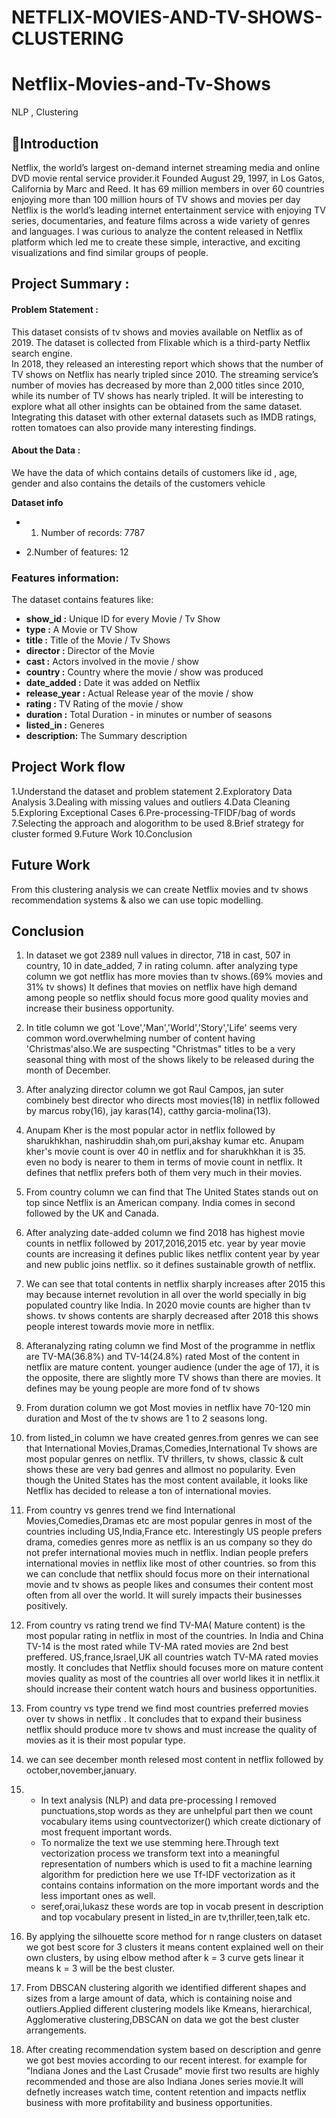# NETFLIX-MOVIES-AND-TV-SHOWS-CLUSTERING
# Netflix-Movies-and-Tv-Shows
NLP , Clustering

## 📖Introduction
Netflix, the world’s largest on-demand internet streaming media and online DVD movie rental service provider.it Founded August 29, 1997, in Los Gatos, California by Marc and Reed. It has 69 million members in over 60 countries enjoying more than 100 million hours of TV shows and movies per day Netflix is the world’s leading internet entertainment service with enjoying TV series, documentaries, and feature films across a wide variety of genres and languages. I was curious to analyze the content released in Netflix platform which led me to create these simple, interactive, and exciting visualizations and find similar groups of people.

## Project Summary :
#### Problem Statement : 
This dataset consists of tv shows and movies available on Netflix as of 2019. The dataset is collected from Flixable which is a third-party Netflix search engine.<br>
In 2018, they released an interesting report which shows that the number of TV shows on Netflix has nearly tripled since 2010. The streaming service’s number of movies has decreased by more than 2,000 titles since 2010, while its number of TV shows has nearly tripled. It will be interesting to explore what all other insights can be obtained from the same dataset.<br>
Integrating this dataset with other external datasets such as IMDB ratings, rotten tomatoes can also provide many interesting findings.<br>




#### About the Data :
We have the data of which contains details of customers like id , age, gender and also contains the details of the customers vehicle 


**Dataset info**

* 1. Number of records: 7787

* 2.Number of features: 12

### **Features information:**

The dataset contains features like:

* **show_id :** Unique ID for every Movie / Tv Show<br>
* **type :** A Movie or TV Show<br>
* **title :** Title of the Movie / Tv Shows<br>
* **director :** Director of the Movie<br>
* **cast :** Actors involved in the movie / show<br>
* **country :** Country where the movie / show was produced<br>
* **date_added :** Date it was added on Netflix<br>
* **release_year :** Actual Release year of the movie / show<br>
* **rating :** TV Rating of the movie / show<br>
* **duration :** Total Duration - in minutes or number of seasons<br>
* **listed_in :** Generes<br>
* **description:** The Summary description<br>


**Project Work flow**
----------------------------

1.Understand the dataset and problem statement
2.Exploratory Data Analysis
3.Dealing with missing values and outliers
4.Data Cleaning
5.Exploring Exceptional Cases
6.Pre-processing-TFIDF/bag of words
7.Selecting the approach and alogorithm to be used
8.Brief strategy for cluster formed
9.Future Work
10.Conclusion

## **Future Work**
From this clustering analysis we can create Netflix movies and tv shows
recommendation systems & also we can use topic modelling.

## **Conclusion**
1. In dataset we got 2389 null values in director, 718 in cast, 507 in country, 10 in date_added, 7 in rating column. after analyzing type column we got netflix has more movies than tv shows.(69% movies and 31% tv shows)
It defines that movies on netflix have high demand among people so netflix should focus more good quality movies and increase their business opportunity.

2. In title column we got 'Love','Man','World','Story','Life' seems very common word.overwhelming number of content having 'Christmas'also.We are suspecting "Christmas" titles to be a very seasonal thing with most of the shows likely to be released during the month of December.

3. After analyzing director column we got Raul Campos, jan suter combinely best director who directs most movies(18) in netflix followed by marcus roby(16), jay karas(14), catthy garcia-molina(13).

4. Anupam Kher is the most popular actor in netflix followed by sharukhkhan, nashiruddin shah,om puri,akshay kumar etc.
Anupam kher's movie count is over 40 in netflix and for sharukhkhan it is 35. even no body is nearer to them in terms of movie count in netflix. It defines that netflix prefers both of them very much in their movies.

5. From country column we can find that The United States stands out on top since Netflix is an American company.
India comes in second followed by the UK and Canada.

6. After analyzing date-added column we find 2018 has highest movie counts in netflix followed by 2017,2016,2015 etc.
year by year movie counts are increasing it defines public likes netflix content year by year and new public joins netflix. so it defines sustainable growth of netflix.

7. We can see that total contents in netflix sharply increases after 2015 this may because internet revolution in all over the world specially in big populated country like India.
In 2020 movie counts are higher than tv shows.
tv shows contents are sharply decreased after 2018 this shows people interest towards movie more in netflix.

8. Afteranalyzing rating column we find Most of the programme in netflix are TV-MA(36.8%) and TV-14(24.8%) rated
Most of the content in netflix are mature content.
 younger audience (under the age of 17), it is the opposite, there are slightly more TV shows than there are movies.
It defines may be young people are more fond of tv shows

9. From duration column we got Most movies in netflix have 70-120 min duration and Most of the tv shows are 1 to 2 seasons long.

10. from listed_in column we have created genres.from genres we can see that International Movies,Dramas,Comedies,International Tv shows are most popular genres on netflix.
TV thrillers, tv shows, classic & cult shows these are very bad genres and allmost no popularity.
Even though the United States has the most content available, it looks like Netflix has decided to release a ton of international movies. 

11. From country vs genres trend we find International Movies,Comedies,Dramas etc are most popular genres in most of the countries including US,India,France etc.
Interestingly US people prefers drama, comedies genres more as netflix is an us company so they do not prefer international movies much in netflix.
Indian people prefers international movies in netflix like most of other countries.
so from this we can conclude that netflix should focus more on their international movie and tv shows as people likes and consumes their content most often from all over the world. It will surely impacts their businesses positively.

12. From country vs rating trend we find TV-MA( Mature content) is the most popular rating in netflix in most of the countries.
In India and China TV-14 is the most rated while TV-MA rated movies are 2nd best preffered.
US,france,Israel,UK all countries watch TV-MA rated movies mostly.
It concludes that Netflix should focuses more on mature content movies quality as most of the countries all over world likes it in netflix.it should increase their content watch hours and business opportunities.

13. From country vs type trend we find most countries preferred movies over tv shows in netflix .
It concludes that to expand their business netflix should produce more tv shows and must increase the quality of movies as it is their most popular type.

14. we can see december month relesed most content in netflix followed by october,november,january.

15. 
    * In text analysis (NLP) and data pre-processing I removed punctuations,stop words as they are unhelpful part  then we count vocabulary items using countvectorizer() which create dictionary of most frequent important words.
    * To normalize the text we use stemming here.Through text vectorization process we transform text into a meaningful representation of numbers which is used to fit a machine learning algorithm for prediction here we use Tf-IDF vectorization as it contains contains information on the more important words and the less important ones as well.
    * seref,orai,lukasz these words are top in vocab present in description and top vocabulary present in listed_in are tv,thriller,teen,talk etc.

16. By applying the silhouette score method for n
range clusters on dataset we got best score for 3 clusters it means content explained
well on their own clusters, by using elbow
method after k = 3 curve gets linear it means k =
3 will be the best cluster.

17. From DBSCAN clustering algorith we identified different shapes and sizes from a large amount of data, which is containing noise and outliers.Applied different clustering models like Kmeans, hierarchical, Agglomerative clustering,DBSCAN on data we got the best cluster arrangements.

18. After creating recommendation system based on description and genre we got best movies according to our recent interest. for example for "Indiana Jones and the Last Crusade" movie first two results are highly recommended and those are also Indiana Jones series movie.It will defnetly increases watch time, content retention and impacts netflix business with more profitability and business opportunities. 

 
